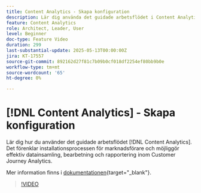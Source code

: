 ```yaml
---
title: Content Analytics - Skapa konfiguration
description: Lär dig använda det guidade arbetsflödet i Content Analytics. Det förenklar installationsprocessen för marknadsförare och möjliggör effektiv datainsamling, bearbetning och rapportering inom Customer Journey Analytics.
feature: Content Analytics
role: Architect, Leader, User
level: Beginner
doc-type: Feature Video
duration: 299
last-substantial-update: 2025-05-13T00:00:00Z
jira: KT-17557
source-git-commit: 892162d27f81c7b09b0cf018df2254ef80bb9b0e
workflow-type: tm+mt
source-wordcount: '65'
ht-degree: 0%

---
```


# [!DNL Content Analytics] - Skapa konfiguration

Lär dig hur du använder det guidade arbetsflödet [!DNL Content Analytics]. Det förenklar installationsprocessen för marknadsförare och möjliggör effektiv datainsamling, bearbetning och rapportering inom Customer Journey Analytics.

Mer information finns i [dokumentationen](https://experienceleague.adobe.com/sv/docs/analytics-platform/using/content-analytics/configuration/guided){target="_blank"}.

>[!VIDEO](https://video.tv.adobe.com/v/3458438/?learn=on&enablevpops)
